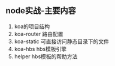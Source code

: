 ## node实战-主要内容
1. koa的项目结构
2. koa-router 路由配置
3. koa-static 可直接访问静态目录下的文件
4. koa-hbs hbs模板引擎
5. helper  hbs模板的帮助方法